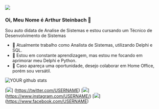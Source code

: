 <img src="https://github.com/pr2tik1/pr2tik1/blob/master/IMAGE-NAME">

### Oi, Meu Nome é Arthur Steinbach 👋
Sou auto didata de Analise de Sistemas e estou cursando um Técnico de Desenvolvimento de Sistemas
- 🔭 Atualmente trabalho como Analista de Sistemas, utilizando Delphi e SQL.
- 🌱 Estou em constante aprendizagem, mas estou me focando em aprimorar meu Delphi e Python.
- 🤝 Caso apareça uma oportunidade, desejo colaborar em Home Office, porém sou versátil. 

![YOUR github stats](https://github-readme-stats.vercel.app/api?username=USERNAME)

[<img src="https://img.shields.io/badge/twitter-%231DA1F2.svg?&style=for-the-badge&logo=twitter&logoColor=white" />]
(https://twitter.com/USERNAME) [<img src="https://img.shields.io/badge/medium-%2312100E.svg?&style=for-the-badge&logo=medium&logoColor=white" />]
(https://www.instagram.com/USERNAME/) [<img src = "https://img.shields.io/badge/facebook-%231877F2.svg?&style=for-the-badge&logo=facebook&logoColor=white">]
(https://www.facebook.com/USERNAME)
